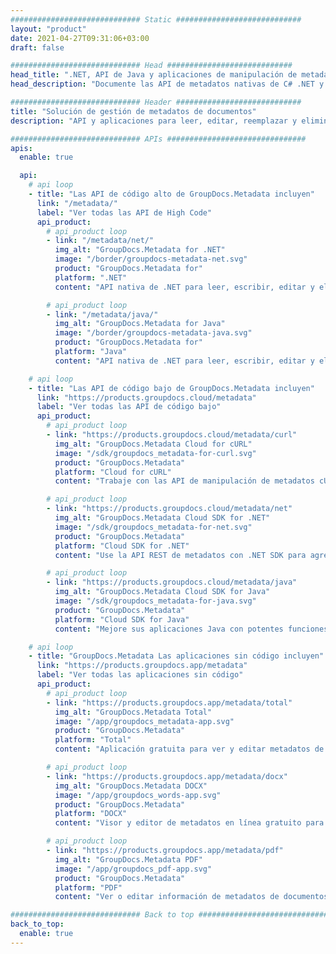 ```yaml
---
############################# Static ############################
layout: "product"
date: 2021-04-27T09:31:06+03:00
draft: false

############################# Head ############################
head_title: ".NET, API de Java y aplicaciones de manipulación de metadatos en línea de GroupDocs"
head_description: "Documente las API de metadatos nativas de C# .NET y Java. Lea, escriba, edite y compare metainformación de todos los formatos populares. Analizar y exportar metadatos."

############################# Header ############################
title: "Solución de gestión de metadatos de documentos"
description: "API y aplicaciones para leer, editar, reemplazar y eliminar metadatos de documentos, imágenes y otros formatos de archivo en plataformas populares."

############################# APIs ###############################
apis:
  enable: true

  api:
    # api loop
    - title: "Las API de código alto de GroupDocs.Metadata incluyen"
      link: "/metadata/"
      label: "Ver todas las API de High Code"
      api_product:
        # api_product loop
        - link: "/metadata/net/"
          img_alt: "GroupDocs.Metadata for .NET"
          image: "/border/groupdocs-metadata-net.svg"
          product: "GroupDocs.Metadata for"
          platform: ".NET"
          content: "API nativa de .NET para leer, escribir, editar y eliminar dinámicamente metainformación de oficina de Microsoft, PDF, multimedia, imágenes y otros formatos de archivo."

        # api_product loop
        - link: "/metadata/java/"
          img_alt: "GroupDocs.Metadata for Java"
          image: "/border/groupdocs-metadata-java.svg"
          product: "GroupDocs.Metadata for"
          platform: "Java"
          content: "API nativa de .NET para leer, escribir, editar y eliminar dinámicamente metainformación de oficina de Microsoft, PDF, multimedia, imágenes y otros formatos de archivo."

    # api loop
    - title: "Las API de código bajo de GroupDocs.Metadata incluyen"
      link: "https://products.groupdocs.cloud/metadata"
      label: "Ver todas las API de código bajo"
      api_product:
        # api_product loop
        - link: "https://products.groupdocs.cloud/metadata/curl"
          img_alt: "GroupDocs.Metadata Cloud for cURL"
          image: "/sdk/groupdocs_metadata-for-curl.svg"
          product: "GroupDocs.Metadata"
          platform: "Cloud for cURL"
          content: "Trabaje con las API de manipulación de metadatos cURL RESTful para administrar la información de metadatos de PDF, Word, Excel, presentaciones, imágenes y archivos multimedia en sus aplicaciones."

        # api_product loop
        - link: "https://products.groupdocs.cloud/metadata/net"
          img_alt: "GroupDocs.Metadata Cloud SDK for .NET"
          image: "/sdk/groupdocs_metadata-for-net.svg"
          product: "GroupDocs.Metadata"
          platform: "Cloud SDK for .NET"
          content: "Use la API REST de metadatos con .NET SDK para agregar, editar, extraer, buscar y eliminar metadatos de formatos de documentos dentro de aplicaciones .NET."

        # api_product loop
        - link: "https://products.groupdocs.cloud/metadata/java"
          img_alt: "GroupDocs.Metadata Cloud SDK for Java"
          image: "/sdk/groupdocs_metadata-for-java.svg"
          product: "GroupDocs.Metadata"
          platform: "Cloud SDK for Java"
          content: "Mejore sus aplicaciones Java con potentes funciones de gestión de metadatos utilizando Metadata SDK for Java."

    # api loop
    - title: "GroupDocs.Metadata Las aplicaciones sin código incluyen"
      link: "https://products.groupdocs.app/metadata"
      label: "Ver todas las aplicaciones sin código"
      api_product:
        # api_product loop
        - link: "https://products.groupdocs.app/metadata/total"
          img_alt: "GroupDocs.Metadata Total"
          image: "/app/groupdocs_metadata-app.svg"
          product: "GroupDocs.Metadata"
          platform: "Total"
          content: "Aplicación gratuita para ver y editar metadatos de Word, Excel, PDF, PowerPoint y más de 50 tipos de documentos."

        # api_product loop
        - link: "https://products.groupdocs.app/metadata/docx"
          img_alt: "GroupDocs.Metadata DOCX"
          image: "/app/groupdocs_words-app.svg"
          product: "GroupDocs.Metadata"
          platform: "DOCX"
          content: "Visor y editor de metadatos en línea gratuito para documentos de MS Word."

        # api_product loop
        - link: "https://products.groupdocs.app/metadata/pdf"
          img_alt: "GroupDocs.Metadata PDF"
          image: "/app/groupdocs_pdf-app.svg"
          product: "GroupDocs.Metadata"
          platform: "PDF"
          content: "Ver o editar información de metadatos de documentos PDF en línea."

############################# Back to top ###############################
back_to_top:
  enable: true
---
```

